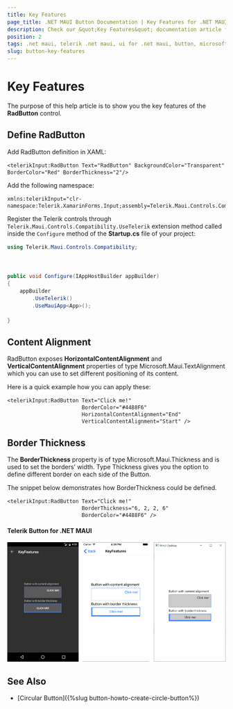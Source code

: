 ```yaml
---
title: Key Features
page_title: .NET MAUI Button Documentation | Key Features for .NET MAUI Button
description: Check our &quot;Key Features&quot; documentation article for Telerik Button for .NET MAUI.
position: 2
tags: .net maui, telerik .net maui, ui for .net maui, button, microsoft .net maui
slug: button-key-features
---
```


# Key Features

The purpose of this help article is to show you the key features of the **RadButton** control. 

## Define RadButton

Add RadButton definition in XAML:

```XAML
<telerikInput:RadButton Text="RadButton" BackgroundColor="Transparent" BorderColor="Red" BorderThickness="2"/>
```

Add the following namespace: 

```XAML
xmlns:telerikInput="clr-namespace:Telerik.XamarinForms.Input;assembly=Telerik.Maui.Controls.Compatibility"
```

Register the Telerik controls through `Telerik.Maui.Controls.Compatibility.UseTelerik` extension method called inside the `Configure` method of the **Startup.cs** file of your project:

```C#
using Telerik.Maui.Controls.Compatibility;

 

public void Configure(IAppHostBuilder appBuilder)
{
    appBuilder        
        .UseTelerik()
        .UseMauiApp<App>();
        
}              
```

## Content Alignment

RadButton exposes **HorizontalContentAlignment** and **VerticalContentAlignment** properties of type Microsoft.Maui.TextAlignment which you can use to set different positioning of its content. 

Here is a quick example how you can apply these:

```XAML
<telerikInput:RadButton Text="Click me!"  
                        BorderColor="#4488F6" 
                        HorizontalContentAlignment="End" 
                        VerticalContentAlignment="Start" />
```


## Border Thickness

The **BorderThickness** property is of type Microsoft.Maui.Thickness and is used to set the borders’ width. Type Thickness gives you the option to define different border on each side of the Button.

The snippet below demonstrates how BorderThickness could be defined.

```XAML
<telerikInput:RadButton Text="Click me!"  
                        BorderThickness="6, 2, 2, 6" 
                        BorderColor="#4488F6" />
```

#### Telerik Button for .NET MAUI

![Button Key Features Example](images/button-key-features.png)

## See Also

- [Circular Button]({%slug button-howto-create-circle-button%})
